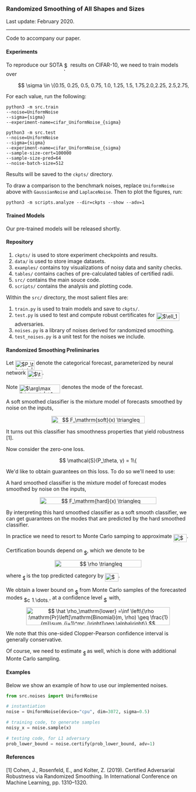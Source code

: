 ### Randomized Smoothing of All Shapes and Sizes

Last update: February 2020.

---

Code to accompany our paper.

#### Experiments

To reproduce our SOTA <img alt="$\ell_1$" src="svgs/839a0dc412c4f8670dd1064e0d6d412f.svg" align="middle" width="13.40191379999999pt" height="22.831056599999986pt"/> results on CIFAR-10, we need to train models over 
<p align="center"><img alt="$$&#10;\sigma \in \{0.15, 0.25, 0.5, 0.75, 1.0, 1.25, 1.5, 1.75,2.0,2.25, 2.5,2.75, 3.0,3.25,3.5\},&#10;$$" src="svgs/8244067f9118b85361c6645cc9f1c526.svg" align="middle" width="534.1843451999999pt" height="16.438356pt"/></p>
For each value, run the following:

```
python3 -m src.train
--noise=UniformNoise
--sigma={sigma}
--experiment-name=cifar_UniformNoise_{sigma}

python3 -m src.test
--noise=UniformNoise
--sigma={sigma}
--experiment-name=cifar_UniformNoise_{sigma}
--sample-size-cert=100000
--sample-size-pred=64
--noise-batch-size=512
```

Results will be saved to the `ckpts/` directory. 

To draw a comparison to the benchmark noises, replace `UniformNoise` above with `GaussianNoise` and `LaplaceNoise`. Then to plot the  figures, run:

```
python3 -m scripts.analyze --dir=ckpts --show --adv=1
```

#### Trained Models

Our pre-trained models will be released shortly.

#### Repository

1. `ckpts/` is used to store experiment checkpoints and results.
2. `data/` is used to store image datasets.
3. `examples/` contains toy visualizations of noisy data and sanity checks.
4. `tables/` contains caches of pre-calculated tables of certified radii.
5. `src/` contains the main souce code.
6. `scripts/` contains the analysis and plotting code.

Within the `src/` directory, the most salient files are:

1. `train.py` is used to train models and save to `ckpts/`.
2. `test.py` is used to test and compute robust certificates for <img alt="$\ell_1,\ell_2,\ell_\infty$" src="svgs/8d2d1eabb21bb41807292151fe468472.svg" align="middle" width="63.01387124999998pt" height="22.831056599999986pt"/> adversaries.
3. `noises.py` is a library of noises derived for randomized smoothing.
4. `test_noises.py` is a unit test for the noises we include. 

#### Randomized Smoothing Preliminaries

Let <img alt="$P_\theta(y|x)$" src="svgs/ba3062180eb2cf7d620b00a9aaea814c.svg" align="middle" width="53.38666574999999pt" height="24.65753399999998pt"/> denote the categorical forecast, parameterized by neural network <img alt="$\theta \in \Theta$" src="svgs/1694fa79d012a58f8baabdf8e4974216.svg" align="middle" width="41.05009919999999pt" height="22.831056599999986pt"/>. 

Note <img alt="$\arg\max P_\theta(y|x)$" src="svgs/de5bf9581ffc4e81f1f60bb66f9fef02.svg" align="middle" width="112.56474899999998pt" height="24.65753399999998pt"/> denotes the mode of the forecast.

A soft smoothed classifier is the mixture model of forecasts smoothed by noise on the inputs,
<p align="center"><img alt="$$&#10;F_\mathrm{soft}(x) \triangleq \mathbb{E}_{\delta}[P_\theta(y|x + \delta)]\quad\quad\delta\sim q&#10;$$" src="svgs/4e71ca05b5e1ebb3579d11fed7cb6620.svg" align="middle" width="255.82543634999996pt" height="19.178118299999998pt"/></p>

It turns out this classifier has smoothness properties that yield robustness [1].

Now consider the zero-one loss.
<p align="center"><img alt="$$&#10;\mathcal{S}(P_\theta, y) = 1\{ \arg\max P_\theta(y|x) = y\}.&#10;$$" src="svgs/35afab4a47af77d24c4952d215843383.svg" align="middle" width="252.19156710000001pt" height="16.438356pt"/></p>

We'd like to obtain guarantees on this loss. To do so we'll need to use:

A hard smoothed classifier is the mixture model of forecast modes smoothed by noise on the inputs, 
<p align="center"><img alt="$$&#10;F_\mathrm{hard}(x) \triangleq \mathbb{E}_{\delta}[\arg\max P_\theta(y|x + \delta)]\quad\quad\delta\sim q&#10;$$" src="svgs/0a3dd67dc9105afe59dabdf94d1c39e1.svg" align="middle" width="320.24096115pt" height="19.178118299999998pt"/></p>
By interpreting this hard smoothed classifier as a soft smooth classifier, we can get guarantees on the modes that are predicted by the hard smoothed classifier. 

In practice we need to resort to Monte Carlo samping to approximate <img alt="$F_\mathrm{hard}$" src="svgs/f370369da8812afdb3f69806ea24b29f.svg" align="middle" width="36.780984899999986pt" height="22.465723500000017pt"/>. 

Certification bounds depend on <img alt="$\rho$" src="svgs/6dec54c48a0438a5fcde6053bdb9d712.svg" align="middle" width="8.49888434999999pt" height="14.15524440000002pt"/>, which we denote to be
<p align="center"><img alt="$$&#10;\rho \triangleq \mathrm{Pr}_\delta[\arg\max P_\theta(y|x+\delta) = c],&#10;$$" src="svgs/7f3199cea50227a3dacef5613141636b.svg" align="middle" width="238.57029404999997pt" height="19.178118299999998pt"/></p>


where <img alt="$c$" src="svgs/3e18a4a28fdee1744e5e3f79d13b9ff6.svg" align="middle" width="7.11380504999999pt" height="14.15524440000002pt"/> is the top predicted category by <img alt="$F_\mathrm{hard}$" src="svgs/f370369da8812afdb3f69806ea24b29f.svg" align="middle" width="36.780984899999986pt" height="22.465723500000017pt"/>. 

We obtain a lower bound on <img alt="$\rho$" src="svgs/6dec54c48a0438a5fcde6053bdb9d712.svg" align="middle" width="8.49888434999999pt" height="14.15524440000002pt"/> from Monte Carlo samples of the forecasted modes <img alt="$c_1,\dots,c_m$" src="svgs/f09b71056793c2733ff7df921c93df4d.svg" align="middle" width="69.79633319999999pt" height="14.15524440000002pt"/>, at a confidence level <img alt="$\alpha$" src="svgs/c745b9b57c145ec5577b82542b2df546.svg" align="middle" width="10.57650494999999pt" height="14.15524440000002pt"/> with,
<p align="center"><img alt="$$&#10;\hat \rho_\mathrm{lower} =\inf \left\{\rho :\mathrm{Pr}\left[\mathrm{Binomial}(m, \rho) \geq \frac{1}{m}\sum_{i=1}^mc_i\right]\geq \alpha\right\}&#10;$$" src="svgs/2852180f02b7693c4af1dd8058dee6d8.svg" align="middle" width="394.3703412pt" height="49.315569599999996pt"/></p>
We note that this one-sided Clopper-Pearson confidence interval is generally conservative.

Of course, we need to estimate <img alt="$c$" src="svgs/3e18a4a28fdee1744e5e3f79d13b9ff6.svg" align="middle" width="7.11380504999999pt" height="14.15524440000002pt"/> as well, which is done with additional Monte Carlo sampling.

#### Examples

Below we show an example of how to use our implemented noises.

```python
from src.noises import UniformNoise

# instantiation
noise = UniformNoise(device="cpu", dim=3072, sigma=0.5)

# training code, to generate samples
noisy_x = noise.sample(x)

# testing code, for L1 adversary
prob_lower_bound = noise.certify(prob_lower_bound, adv=1)
```

#### References

[1] Cohen, J., Rosenfeld, E., and Kolter, Z. (2019). Certified Adversarial Robustness via Randomized Smoothing. In International Conference on Machine Learning, pp. 1310–1320.